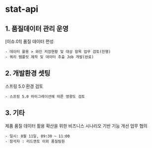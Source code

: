 # stat-api

## 1. 품질데이터 관리 운영
	
[이슈.01] 품질 데이터 편성

	- 데이터 활용 > 와인 저장현황 및 대상 항목 업무 검토(진행)
	- 쿼리 템플릿 제작 및 데이터 추출 Job 개발(완료)

## 2. 개발환경 셋팅

스프링 5.0 환경 검토
	
	- 스프링 5.0 마이그레이션에 따른 영향도 검토

## 3. 기타

제품 품질 데이터 활용 확산을 위한 비즈니스 시나리오 기반 기능 개선 업무 협의

	- 일시: 8월 11일, 09:30 ~ 11:00
	- 참석자 : 리드멘토 이외 품질팀원
